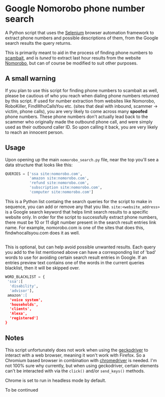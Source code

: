 # Google Nomorobo phone number search

A Python script that uses the [Selenium](https://github.com/SeleniumHQ/selenium/) browser automation framework to extract phone numbers and possible descriptions of them, from the Google search results the query returns.

This is primarily meant to aid in the process of finding phone numbers to [scambait](https://en.wikipedia.org/wiki/Scam_baiting), and is *tuned* to extract last hour results from the website [Nomorobo](http://nomorobo.com/), but can of course be
modified to suit other purposes.

## A small warning

If you plan to use this script for finding phone numbers to scambait as well, please be cautious of who you reach when dialing phone numbers returned by this script.
If used for number extraction from websites like Nomorobo, RoboKiller, FindWhoCallsYou etc. (sites that deal with inbound, scammer -> victim, phone calls), you are very likely to come across many **spoofed** phone numbers. These phone numbers don't actually lead back to the scammer who originally made the outbound phone call, and were simply used as their outbound caller ID.
So upon calling it back, you are very likely to reach an innocent person.

## Usage

Upon opening up the main `nomorobo_search.py` file, near the top you'll see a data structure that looks like this:

```python
QUERIES = ['ssa site:nomorobo.com',
           'amazon site:nomorobo.com',
           'refund site:nomorobo.com',
           'subscription site:nomorobo.com',
           'computer site:nomorobo.com']
```

This is a Python list containg the search queries for the script to make in sequence, you can add or remove any that you like.
`site:<website_address>` is a Google search keyword that helps limit search results to a specific website only. In order for the script to successfully extract phone numbers, there must be 10 or 11 digit number present in the search result entries link name. For example, nomorobo.com is one of the sites that does this, findwhocallsyou.com does it as well.

##

This is optional, but can help avoid possible unwanted results. Each query you add to the list mentioned above can have a corresponding list of 'bad' words to use
for avoiding certain search result entries in Google. If an entries preview text contains one of the words in the current queries blacklist, then it will be skipped over.

```python
WORD_BLACKLIST = {
 'ssa':[
  'disability',
  'advisor'],
 amazon':[
  'voice system',
  'households',
  'clients',
  'Alexa',
  'registered']
}
```


## Notes

This script unfortunately does not work when using the [geckodriver](https://github.com/mozilla/geckodriver) to interact
with a web browser, meaning it won't work with Firefox. So a Chromium based browser in combination with [chromedriver](https://sites.google.com/a/chromium.org/chromedriver/downloads) is needed. I'm not 100% sure why currently, but when using geckodriver, certain elements can't be interacted with via the `click()` and/or `send_keys()` methods.

Chrome is set to run in headless mode by default.


To be continued
